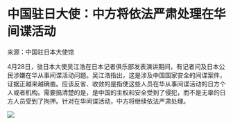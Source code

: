 # 中国驻日大使：中方将依法严肃处理在华间谍活动

来源：中国驻日本大使馆

4月28日，驻日本大使吴江浩在日本记者俱乐部发表演讲期间，有记者问及日本公民涉嫌在华从事间谍活动问题。吴江浩指出，这是涉及中国国家安全的间谍案件，证据正越来越确凿。应该反省、收敛的是指使这些人员在华从事间谍活动的日方个人或者机构。需要搞清楚的是，是中国的主权和安全受到了侵犯，而不是无辜的日方人员受到了拘押。针对在华间谍活动，中方将继续依法严肃处理。

![](https://inews.gtimg.com/om_bt/OAomTD7lXQqM1Igfh2LywXoSLgnHUDZZ31UaUQ8qwd1TUAA/1000)

